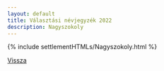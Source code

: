```yaml
---
layout: default
title: Választási névjegyzék 2022
description: Nagyszokoly
---
```


{% include settlementHTMLs/Nagyszokoly.html %}

[Vissza](../)